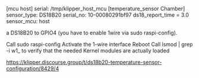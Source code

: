 [mcu host]
serial: /tmp/klipper_host_mcu
[temperature_sensor Chamber]
sensor_type: DS18B20
serial_no: 10-00080291bf97
ds18_report_time = 3.0
sensor_mcu: host

a DS18B20 to GPIO4 (you have to enable 1wire via sudo raspi-config).

Call sudo raspi-config
Activate the 1-wire interface
Reboot
Call lsmod | grep -i w1_ to verify that the needed Kernel modules are actually loaded 


https://klipper.discourse.group/t/ds18b20-temperature-sensor-configuration/8429/4
